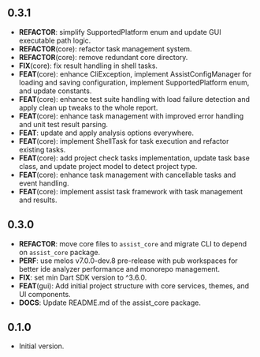 ## 0.3.1

 - **REFACTOR**: simplify SupportedPlatform enum and update GUI executable path logic.
 - **REFACTOR**(core): refactor task management system.
 - **REFACTOR**(core): remove redundant core directory.
 - **FIX**(core): fix result handling in shell tasks.
 - **FEAT**(core): enhance CliException, implement AssistConfigManager for loading and saving configuration, implement SupportedPlatform enum, and update constants.
 - **FEAT**(core): enhance test suite handling with load failure detection and apply clean up tweaks to the whole report.
 - **FEAT**(core): enhance task management with improved error handling and unit test result parsing.
 - **FEAT**: update and apply analysis options everywhere.
 - **FEAT**(core): implement ShellTask for task execution and refactor existing tasks.
 - **FEAT**(core): add project check tasks implementation, update task base class, and update project model to detect project type.
 - **FEAT**(core): enhance task management with cancellable tasks and event handling.
 - **FEAT**(core): implement assist task framework with task management and results.

## 0.3.0

- **REFACTOR**: move core files to `assist_core` and migrate CLI to depend on `assist_core` package.
- **PERF**: use melos v7.0.0-dev.8 pre-release with pub workspaces for better ide analyzer
  performance and monorepo management.
- **FIX**: set min Dart SDK version to ^3.6.0.
- **FEAT**(gui): Add initial project structure with core services, themes, and UI components.
- **DOCS**: Update README.md of the assist_core package.

## 0.1.0

- Initial version.
